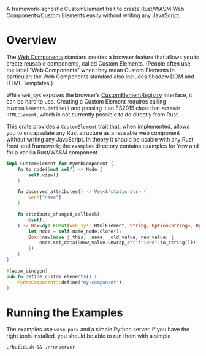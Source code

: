 A framework-agnostic CustomElement trait to create Rust/WASM Web Components/Custom Elements easily without writing any JavaScript.

# Overview

The [Web Components](https://github.com/WICG/webcomponents) standard creates a browser feature that allows you to create reusable components, called Custom Elements. (People often use the label “Web Components” when they mean Custom Elements in particular; the Web Components standard also includes Shadow DOM and HTML Templates.)

While `web_sys` exposes the browser’s [CustomElementRegistry](https://rustwasm.github.io/wasm-bindgen/api/web_sys/struct.CustomElementRegistry.html) interface, it can be hard to use. Creating a Custom Element requires calling `customElements.define()` and passing it an ES2015 class that `extends HTMLElement`, which is not currently possible to do directly from Rust.

This crate provides a `CustomElement` trait that, when implemented, allows you to encapsulate any Rust structure as a reusable web component without writing any JavaScript. In theory it should be usable with any Rust front-end framework; the `examples` directory contains examples for Yew and for a vanilla Rust/WASM component.

```rust
impl CustomElement for MyWebComponent {
    fn to_node(&mut self) -> Node {
        self.view()
    }

    fn observed_attributes() -> Vec<&'static str> {
        vec!["name"]
    }

    fn attribute_changed_callback(
        &self,
    ) -> Box<dyn FnMut(web_sys::HtmlElement, String, Option<String>, Option<String>)> {
        let node = self.name_node.clone();
        Box::new(move |_this, _name, _old_value, new_value| {
            node.set_data(&new_value.unwrap_or("friend".to_string()));
        })
    }
}

#[wasm_bindgen]
pub fn define_custom_elements() {
    MyWebComponent::define("my-component");
}
```

# Running the Examples

The examples use `wasm-pack` and a simple Python server. If you have the right tools installed, you should be able to run them with a simple

`./build.sh && ./runserver`
